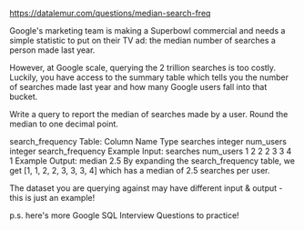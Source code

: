 https://datalemur.com/questions/median-search-freq

Google's marketing team is making a Superbowl commercial and needs a simple statistic to put on their TV ad: the median number of searches a person made last year.

However, at Google scale, querying the 2 trillion searches is too costly. Luckily, you have access to the summary table which tells you the number of searches made last year and how many Google users fall into that bucket.

Write a query to report the median of searches made by a user. Round the median to one decimal point.

search_frequency Table:
Column Name	Type
searches	integer
num_users	integer
search_frequency Example Input:
searches	num_users
1	2
2	2
3	3
4	1
Example Output:
median
2.5
By expanding the search_frequency table, we get [1, 1, 2, 2, 3, 3, 3, 4] which has a median of 2.5 searches per user.

The dataset you are querying against may have different input & output - this is just an example!

p.s. here's more Google SQL Interview Questions to practice!
